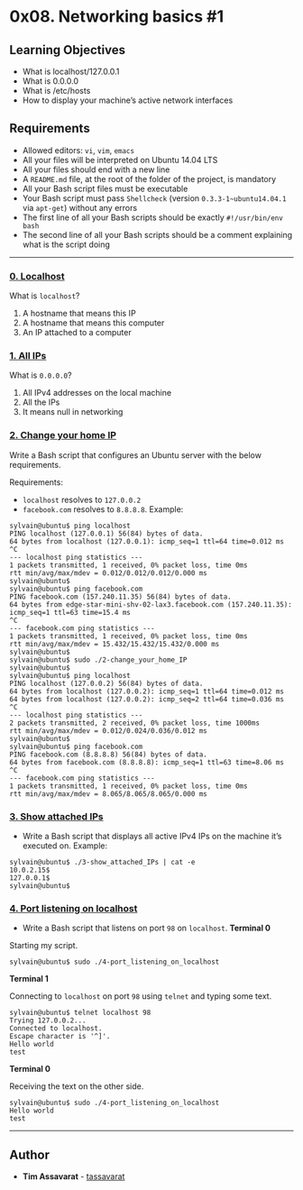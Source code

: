 # 0x08. Networking basics #1

## Learning Objectives
* What is localhost/127.0.0.1
* What is 0.0.0.0
* What is /etc/hosts
* How to display your machine’s active network interfaces

## Requirements
* Allowed editors: `vi`, `vim`, `emacs`
* All your files will be interpreted on Ubuntu 14.04 LTS
* All your files should end with a new line
* A `README.md` file, at the root of the folder of the project, is mandatory
* All your Bash script files must be executable
* Your Bash script must pass `Shellcheck` (version `0.3.3-1~ubuntu14.04.1` via `apt-get`) without any errors
* The first line of all your Bash scripts should be exactly `#!/usr/bin/env bash`
* The second line of all your Bash scripts should be a comment explaining what is the script doing
---

### [0. Localhost](./0-localhost)
What is `localhost`?

1. A hostname that means this IP
2. A hostname that means this computer
3. An IP attached to a computer


### [1. All IPs](./1-wildcard)
What is `0.0.0.0`?

1. All IPv4 addresses on the local machine
2. All the IPs
3. It means null in networking


### [2. Change your home IP](./2-change_your_home_IP)
Write a Bash script that configures an Ubuntu server with the below requirements.

Requirements:

* `localhost` resolves to `127.0.0.2`
* `facebook.com` resolves to `8.8.8.8`.
Example:

```
sylvain@ubuntu$ ping localhost
PING localhost (127.0.0.1) 56(84) bytes of data.
64 bytes from localhost (127.0.0.1): icmp_seq=1 ttl=64 time=0.012 ms
^C
--- localhost ping statistics ---
1 packets transmitted, 1 received, 0% packet loss, time 0ms
rtt min/avg/max/mdev = 0.012/0.012/0.012/0.000 ms
sylvain@ubuntu$
sylvain@ubuntu$ ping facebook.com
PING facebook.com (157.240.11.35) 56(84) bytes of data.
64 bytes from edge-star-mini-shv-02-lax3.facebook.com (157.240.11.35): icmp_seq=1 ttl=63 time=15.4 ms
^C
--- facebook.com ping statistics ---
1 packets transmitted, 1 received, 0% packet loss, time 0ms
rtt min/avg/max/mdev = 15.432/15.432/15.432/0.000 ms
sylvain@ubuntu$
sylvain@ubuntu$ sudo ./2-change_your_home_IP
sylvain@ubuntu$
sylvain@ubuntu$ ping localhost
PING localhost (127.0.0.2) 56(84) bytes of data.
64 bytes from localhost (127.0.0.2): icmp_seq=1 ttl=64 time=0.012 ms
64 bytes from localhost (127.0.0.2): icmp_seq=2 ttl=64 time=0.036 ms
^C
--- localhost ping statistics ---
2 packets transmitted, 2 received, 0% packet loss, time 1000ms
rtt min/avg/max/mdev = 0.012/0.024/0.036/0.012 ms
sylvain@ubuntu$
sylvain@ubuntu$ ping facebook.com
PING facebook.com (8.8.8.8) 56(84) bytes of data.
64 bytes from facebook.com (8.8.8.8): icmp_seq=1 ttl=63 time=8.06 ms
^C
--- facebook.com ping statistics ---
1 packets transmitted, 1 received, 0% packet loss, time 0ms
rtt min/avg/max/mdev = 8.065/8.065/8.065/0.000 ms
```

### [3. Show attached IPs](./3-show_attached_IPs)
* Write a Bash script that displays all active IPv4 IPs on the machine it’s executed on.
Example:

```
sylvain@ubuntu$ ./3-show_attached_IPs | cat -e
10.0.2.15$
127.0.0.1$
sylvain@ubuntu$
```

### [4. Port listening on localhost](./4-port_listening_on_localhost)
* Write a Bash script that listens on port `98` on `localhost`.
__Terminal 0__

Starting my script.

```
sylvain@ubuntu$ sudo ./4-port_listening_on_localhost
```
__Terminal 1__

Connecting to `localhost` on port `98` using `telnet` and typing some text.

```
sylvain@ubuntu$ telnet localhost 98
Trying 127.0.0.2...
Connected to localhost.
Escape character is '^]'.
Hello world
test
```
__Terminal 0__

Receiving the text on the other side.

```
sylvain@ubuntu$ sudo ./4-port_listening_on_localhost
Hello world
test
```

---

## Author
* **Tim Assavarat** - [tassavarat](https://github.com/tassavarat)
